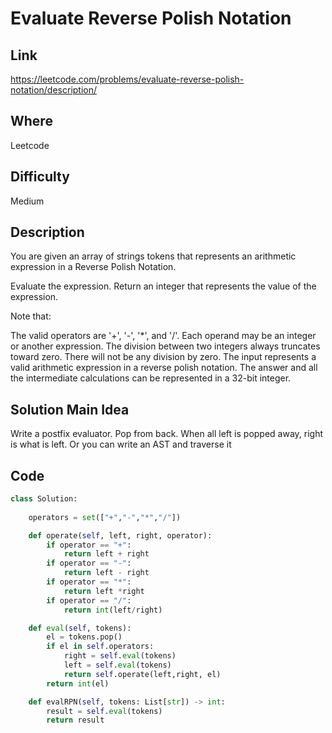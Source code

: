 # Evaluate Reverse Polish Notation

## Link

https://leetcode.com/problems/evaluate-reverse-polish-notation/description/

## Where

Leetcode

## Difficulty

Medium

## Description

You are given an array of strings tokens that represents an arithmetic expression in a Reverse Polish Notation.

Evaluate the expression. Return an integer that represents the value of the expression.

Note that:

The valid operators are '+', '-', '\*', and '/'.
Each operand may be an integer or another expression.
The division between two integers always truncates toward zero.
There will not be any division by zero.
The input represents a valid arithmetic expression in a reverse polish notation.
The answer and all the intermediate calculations can be represented in a 32-bit integer.

## Solution Main Idea

Write a postfix evaluator. Pop from back. When all left is popped away, right is what is left.
Or you can write an AST and traverse it


## Code

```python
class Solution:
    
    operators = set(["+","-","*","/"])

    def operate(self, left, right, operator):
        if operator == "+":
            return left + right
        if operator == "-":
            return left - right
        if operator == "*":
            return left *right
        if operator == "/":
            return int(left/right)

    def eval(self, tokens):
        el = tokens.pop()
        if el in self.operators:
            right = self.eval(tokens)
            left = self.eval(tokens)
            return self.operate(left,right, el)
        return int(el)

    def evalRPN(self, tokens: List[str]) -> int:
        result = self.eval(tokens)
        return result
```
